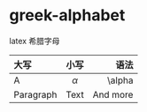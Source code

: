 # greek-alphabet
latex 希腊字母


| 大写         | 小写        | 语法           |
| :---        |    :----:   |          ---: |
| A      | $\alpha$      | \alpha   |
| Paragraph   | Text        | And more      |

